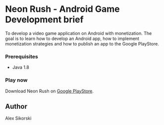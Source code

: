 # Neon Rush - Android Game Development brief
To develop a video game application on Android with monetization. The goal is to learn how to develop an Android app, how to implement monetization strategies and how to publish an app to the Google PlayStore.

### Prerequisites
* Java 1.8

### Play now
Download Neon Rush on [Google PlayStore](https://play.google.com/store/apps/details?id=game.neonrush). 

## Author
Alex Sikorski
